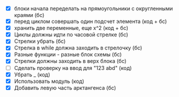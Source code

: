 - [x] блоки начала переделать на прямоугольники с округленными краями (бс)
- [x] перед циклом совершать один подсчет элемента (код + бс)
- [x] хранить две переменные, еще x^2 (код + бс)
- [x] Циклы должны идти по часовой стрелке (бс)
- [x] Стрелки убрать (бс)
- [x] Стрелка в while должна заходить в стрелочку (бс)
- [x] Разные функции - разные блок схемы (бс)
- [x] Стрелки должны заходить в верх блока (бс)
- [ ] Сделать проверку на ввод для "123 abd" (код)
- [x] Убрать _ (код)
- [x] Использовать модуль (код)
- [x] Добавить левую часть арктангенса (бс)